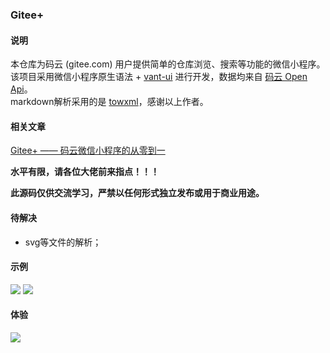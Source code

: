 ### Gitee+

#### 说明
本仓库为码云 (gitee.com) 用户提供简单的仓库浏览、搜索等功能的微信小程序。  
该项目采用微信小程序原生语法  + [ vant-ui](https://github.com/youzan/vant-weapp) 进行开发，数据均来自 [码云 Open Api](https://gitee.com/api/v5/swagger#/getV5ReposOwnerRepoStargazers?ex=no)。  
markdown解析采用的是 [towxml](https://github.com/sbfkcel/towxml)，感谢以上作者。  

#### 相关文章
[Gitee+ —— 码云微信小程序的从零到一](https://www.jianshu.com/p/cc3c9df6db96)

**水平有限，请各位大佬前来指点！！！**  

**此源码仅供交流学习，严禁以任何形式独立发布或用于商业用途。**

#### 待解决
- svg等文件的解析；

#### 示例
![](https://img.oczm.top/15828796578067.png)
![](https://img.oczm.top/15828796967977.png)

#### 体验
![](https://img.oczm.top/gh_c79942b725e9_258.jpg)

